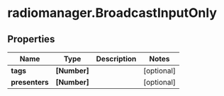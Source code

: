 # radiomanager.BroadcastInputOnly

## Properties
Name | Type | Description | Notes
------------ | ------------- | ------------- | -------------
**tags** | **[Number]** |  | [optional] 
**presenters** | **[Number]** |  | [optional] 


